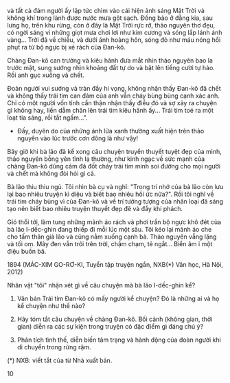và tất cả đám người ấy lập tức chìm vào cái hiện ảnh sáng Mặt Trời và không khí trong lành được nước mưa gột sạch. Đồng bào ở đằng kia, sau lưng họ, trên khu rừng, còn ở đây là Mặt Trời rực rỡ, thảo nguyên thơ đẹu, có ngời sáng vì những giọt mưa chơi lơi như kim cương và sóng lấp lánh ánh vàng... Trời đã về chiều, và dưới ánh hoàng hôn, sóng đỏ như máu nóng hổi phụt ra từ bộ ngực bị xé rách của Đan-kô.

Chàng Đan-kô can trường và kiêu hãnh đưa mắt nhìn thảo nguyên bao la trước mặt, sung sướng nhìn khoảng đất tự do và bật lên tiếng cười tự hào. Rồi anh gục xuống và chết.

Đoàn người vui sướng và tràn đầy hi vọng, không nhận thấy Đan-kô đã chết và không thấy trái tim can đảm của anh vẫn cháy bùng bùng cạnh xác anh. Chỉ có một người vốn tỉnh cẩn thận nhận thấy điều đó và sợ xảy ra chuyện gì không hay, liền dẫm chân lên trái tim kiêu hãnh ấy... Trái tim toé ra một loạt tia sáng, rồi tắt ngấm...".

- Đấy, duyên do của những ánh lửa xanh thường xuất hiện trên thảo nguyên vào lúc trước cơn dông là như vậy!

Bây giờ khi bà lão đã kể xong câu chuyện truyền thuyết tuyệt đẹp của mình, thảo nguyên bỗng yên tĩnh lạ thường, như kinh ngạc về sức mạnh của chàng Đan-kô dũng cảm đã đốt cháy trái tim mình soi đường cho mọi người và chết mà không đòi hỏi gì cả.

Bà lão thiu thiu ngủ. Tôi nhìn bà cụ và nghĩ: "Trong trí nhớ của bà lão còn lưu lại bao nhiêu truyện kì diệu và biết bao nhiêu hồi ức nữa?". Rồi tôi nghĩ về trái tim cháy bùng vì của Đan-kô và về trí tưởng tượng của nhân loại đã sáng tạo nên biết bao nhiêu truyện thuyết đẹp đẽ và đầy khí phách.

Gió thổi tới, làm tung những mảnh áo rách và phơi trần bộ ngực khô đét của bà lão I-dếc-ghin đang thiếp đi mỗi lúc một sâu. Tôi kéo lại mảnh áo che cho tấm thân già lão và cũng nằm xuống cạnh bà. Thảo nguyên vẫng lặng và tối om. Mây đen vẫn trôi trên trời, chậm chạm, tẻ ngắt... Biển âm ỉ một điệu buồn bã.

1894
(MÁC-XIM GO-RƠ-KI, Tuyển tập truyện ngắn, NXB(*) Văn học, Hà Nội, 2012)

Nhân vật "tôi" nhận xét gì về câu chuyện mà bà lão I-dếc-ghin kể?

1. Văn bản Trái tim Đan-kô có mấy người kể chuyện? Đó là những ai và họ kể chuyện như thế nào?

2. Hãy tóm tắt câu chuyện về chàng Đan-kô. Bối cảnh (không gian, thời gian) diễn ra các sự kiện trong truyện có đặc điểm gì đáng chú ý?

3. Phân tích tình thế, diễn biến tâm trạng và hành động của đoàn người khi di chuyển trong rừng rậm.

(*) NXB: viết tắt của từ Nhà xuất bản.

10